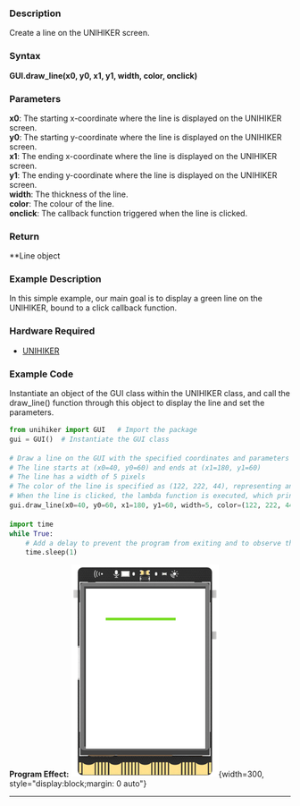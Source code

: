 ### **Description**
Create a line on the UNIHIKER screen.

### **Syntax**
**GUI.draw_line(x0, y0, x1, y1, width, color, onclick)**
### **Parameters**
**x0**:  The starting x-coordinate where the line is displayed on the UNIHIKER screen.  
**y0**:  The starting y-coordinate where the line is displayed on the UNIHIKER screen.  
**x1**:  The ending x-coordinate where the line is displayed on the UNIHIKER screen.  
**y1**:  The ending y-coordinate where the line is displayed on the UNIHIKER screen.  
**width**:  The thickness of the line.  
**color**:  The colour of the line.  
**onclick**:  The callback function triggered when the line is clicked.  
### **Return**
**Line object
### **Example Description**
In this simple example, our main goal is to display a green line on the UNIHIKER, bound to a click callback function.
### **Hardware Required**

- [UNIHIKER](https://www.dfrobot.com/product-2691.html)  

### **Example Code**
Instantiate an object of the GUI class within the UNIHIKER class, and call the draw_line() function through this object to display the line and set the parameters.  

```python
from unihiker import GUI   # Import the package
gui = GUI()  # Instantiate the GUI class

# Draw a line on the GUI with the specified coordinates and parameters
# The line starts at (x0=40, y0=60) and ends at (x1=180, y1=60)
# The line has a width of 5 pixels
# The color of the line is specified as (122, 222, 44), representing an RGB color value
# When the line is clicked, the lambda function is executed, which prints "line clicked" to the console
gui.draw_line(x0=40, y0=60, x1=180, y1=60, width=5, color=(122, 222, 44), onclick=lambda: print("line clicked"))

import time
while True:
    # Add a delay to prevent the program from exiting and to observe the effects
    time.sleep(1)
```  

**Program Effect:**
![image.png](img/1.draw_line()/1719479668924-0daf5ce3-657e-4e40-9b3e-f4f68e327b46.png){width=300, style="display:block;margin: 0 auto"}  

---  



